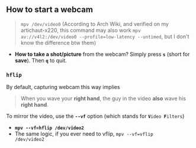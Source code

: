 ## How to start a webcam
> <code>mpv /dev/video0</code> (According to Arch Wiki, and verified on my artichaut-x220, this command may also work <code>mpv av://v4l2:/dev/video0 --profile=low-latency --untimed</code>, but I don't know the difference btw them)

- <b>How to take a shot/picture</b> from the webcam? Simply press <code><b>s</b></code> (short for <b>save</b>). Then <code><b>q</b></code> to quit.


### <code>hflip</code>
By default, capturing webcam this way implies
> When you wave your <b>right hand</b>, the guy in the video <b>also</b> wave his <b>right hand</b>.

To mirror the video, use the <code><b>--vf</b></code> option (which stands for <code><b>V</b>ideo <b>F</b>ilters</code>)
- <code><b>mpv --vf=hflip /dev/video2</b></code>
- The same logic, if you ever need to vflip, <code>mpv --vf=vflip /dev/video2</code>



